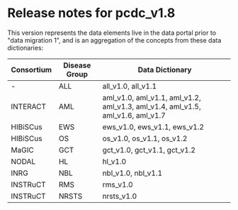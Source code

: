 # Release notes for pcdc_v1.8

This version represents the data elements live in the data portal prior to "data migration 1", and is an aggregation of the concepts from these data dictionaries:

|Consortium|Disease Group|Data Dictionary|
|---|---|---|
| - |ALL|all_v1.0, all_v1.1|
|INTERACT|AML|aml_v1.0, aml_v1.1, aml_v1.2, aml_v1.3, aml_v1.4, aml_v1.5, aml_v1.6, aml_v1.7|
|HIBiSCus|EWS|ews_v1.0, ews_v1.1, ews_v1.2|
|HIBiSCus|OS|os_v1.0, os_v1.1, os_v1.2|
|MaGIC|GCT|gct_v1.0, gct_v1.1, gct_v1.2|
|NODAL|HL|hl_v1.0|
|INRG|NBL|nbl_v1.0, nbl_v1.1|
|INSTRuCT|RMS|rms_v1.0|
|INSTRuCT|NRSTS|nrsts_v1.0|
